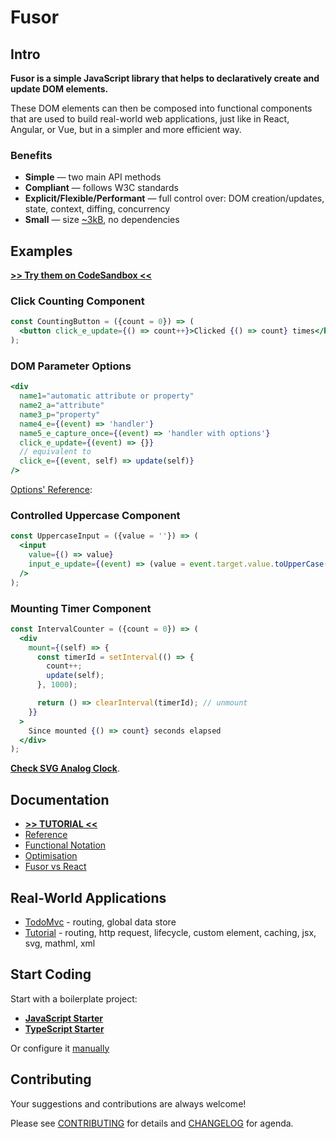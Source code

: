 # Fusor

## Intro

**Fusor is a simple JavaScript library that helps to declaratively create and update DOM elements.**

<!-- > It fuses (DOM) elements together -->

These DOM elements can then be composed into functional components that are used to build real-world web applications, just like in React, Angular, or Vue, but in a simpler and more efficient way.

### Benefits

- **Simple** ― two main API methods
- **Compliant** ― follows W3C standards
- **Explicit/Flexible/Performant** ― full control over: DOM creation/updates, state, context, diffing, concurrency
- **Small** ― size [~3kB](https://bundlephobia.com/package/@fusorjs/dom@2.5.1), no dependencies

## Examples

[**>> Try them on CodeSandbox <<**](https://codesandbox.io/p/sandbox/4m7r37?file=%2Fsrc%2Fapp.jsx)

### Click Counting Component

```jsx
const CountingButton = ({count = 0}) => (
  <button click_e_update={() => count++}>Clicked {() => count} times</button>
);
```

### DOM Parameter Options

```jsx
<div
  name1="automatic attribute or property"
  name2_a="attribute"
  name3_p="property"
  name4_e={(event) => 'handler'}
  name5_e_capture_once={(event) => 'handler with options'}
  click_e_update={(event) => {}}
  // equivalent to
  click_e={(event, self) => update(self)}
/>
```

[Options' Reference](docs/reference.md#parameter-keys):

### Controlled Uppercase Component

```jsx
const UppercaseInput = ({value = ''}) => (
  <input
    value={() => value}
    input_e_update={(event) => (value = event.target.value.toUpperCase())}
  />
);
```

### Mounting Timer Component

```jsx
const IntervalCounter = ({count = 0}) => (
  <div
    mount={(self) => {
      const timerId = setInterval(() => {
        count++;
        update(self);
      }, 1000);

      return () => clearInterval(timerId); // unmount
    }}
  >
    Since mounted {() => count} seconds elapsed
  </div>
);
```

<!-- ### Routing

```tsx
import {getRoute, Route, mountRoute} from '../share/route';
export const RouteLink = (title: string, route: Route) =>
  a(
    {
      href: `#${route}`,
      class: () => clsx(getRoute() === route && 'selected'),
      mount: mountRoute,
    },
    title,
  );
``` -->

[**Check SVG Analog Clock**](https://codesandbox.io/p/sandbox/fusor-analog-clock-jsx-hqs5x9?file=%2Fsrc%2Findex.tsx).

## Documentation

- [**>> TUTORIAL <<**](docs/tutorial.md)
- [Reference](docs/reference.md)
- [Functional Notation](docs/functional-notation.md)
- [Optimisation](docs/optimisation.md)
- [Fusor vs React](docs/fusor-vs-react.md)

## Real-World Applications

- [TodoMvc](https://github.com/fusorjs/todomvc) - routing, global data store
- [Tutorial](https://github.com/fusorjs/tutorial) - routing, http request, lifecycle, custom element, caching, jsx, svg, mathml, xml

## Start Coding

Start with a boilerplate project:

- [**JavaScript Starter**](https://github.com/fusorjs/dom-starter-jsx-webpack)
- [**TypeScript Starter**](https://github.com/fusorjs/dom-starter-tsx-webpack)

Or configure it [manually](docs/reference.md#install)

## Contributing

Your suggestions and contributions are always welcome!

Please see [CONTRIBUTING](CONTRIBUTING.md) for details and [CHANGELOG](CHANGELOG.md) for agenda.
